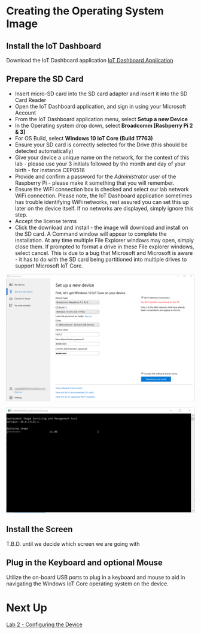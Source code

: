 # Creating the Operating System Image
## Install the IoT Dashboard
Download the IoT Dashboard application
[IoT Dashboard Application](https://docs.microsoft.com/en-us/windows/iot-core/downloads)
## Prepare the SD Card
* Insert micro-SD card into the SD card adapter and insert it into the SD Card Reader
* Open the IoT Dashboard application, and sign in using your Microsoft Account
* From the IoT Dashboard application menu, select **Setup a new Device**
* In the Operating system drop down, select **Broadcomm [Rasbperry Pi 2 & 3]**
* For OS Build, select **Windows 10 IoT Core (Build 17763)**
* Ensure your SD card is correctly selected for the Drive (this should be detected automatically)
* Give your device a unique name on the network, for the context of this lab - please use your 3 initials followed by the month and day of your birth - for instance CEP0516
* Provide and confirm a password for the *Administrator* user of the Raspberry Pi - please make it something that you will remember.
* Ensure the WiFi connection box is checked and select our lab network WiFi connection. Please note, the IoT Dashboard application sometimes has trouble identifying WiFi networks, rest assured you can set this up later on the device itself. If no networks are displayed, simply ignore this step.
* Accept the license terms
* Click the download and install - the image will download and install on the SD card. A Command window will appear to complete the installation. At any time multiple File Explorer windows may open, simply close them. If prompted to format a drive in these File explorer windows, select cancel. This is due to a bug that Microsoft and Microsoft is aware - it has to do with the SD card being partitioned into multiple drives to support Microsoft IoT Core.

![Setting up a new device](./images/IoTDashboardSetUpANewDevice.png)

![Installation Console Window](./images/InstallationConsoleWindow.png)

## Install the Screen
T.B.D. until we decide which screen we are going with


## Plug in the Keyboard and optional Mouse  
Utilize the on-board USB ports to plug in a keyboard and mouse to aid in navigating the Windows IoT Core operating system on the device.

# Next Up
[Lab 2 - Configuring the Device](../Lab%202%20-%20Configuring%20the%20Device/index.md)

